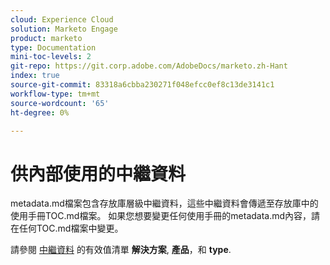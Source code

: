 ```yaml
---
cloud: Experience Cloud
solution: Marketo Engage
product: marketo
type: Documentation
mini-toc-levels: 2
git-repo: https://git.corp.adobe.com/AdobeDocs/marketo.zh-Hant
index: true
source-git-commit: 83318a6cbba230271f048efcc0ef8c13de3141c1
workflow-type: tm+mt
source-wordcount: '65'
ht-degree: 0%

---
```



# 供內部使用的中繼資料

metadata.md檔案包含存放庫層級中繼資料，這些中繼資料會傳遞至存放庫中的使用手冊TOC.md檔案。 如果您想要變更任何使用手冊的metadata.md內容，請在任何TOC.md檔案中變更。

請參閱 [中繼資料](https://experienceleague.adobe.com/docs/authoring-guide-exl/using/editing/user-guide-setup/metadata.html?lang=en) 的有效值清單 **解決方案**, **產品**，和 **type**.
